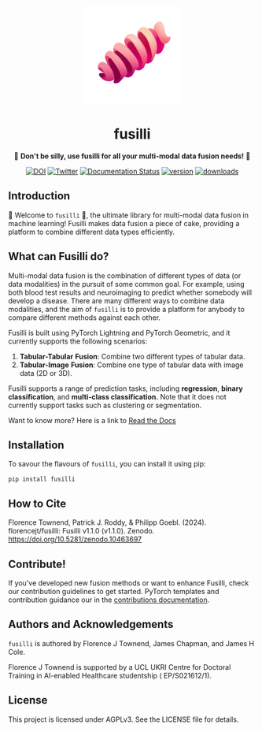 <div align="center">

<img src="docs/_static/pink_pasta_logo.png" alt="drawing" width="200"/>

# fusilli

🌸 **Don't be silly, use fusilli for all your multi-modal data fusion needs!** 🌸

[![DOI](https://zenodo.org/badge/DOI/10.5281/zenodo.10137292.svg)](https://doi.org/10.5281/zenodo.10137292)
[![Twitter](https://img.shields.io/badge/Twitter-1DA1F2?style=for-the-badge&logo=twitter&logoColor=white&style=flat)](https://twitter.com/florencetownend)
[![Documentation Status](https://readthedocs.org/projects/fusilli/badge/?version=latest)](https://fusilli.readthedocs.io/en/latest/?badge=latest)
[![version](https://img.shields.io/pypi/v/fusilli)](https://pypi.org/project/fusilli/)
[![downloads](https://img.shields.io/pypi/dm/fusilli)](https://pypi.org/project/fusilli/)

</div>

## Introduction

🍝 Welcome to `fusilli` 🍝, the ultimate library for multi-modal data fusion in machine learning! Fusilli makes data
fusion a piece of cake, providing a platform to combine different data types efficiently.

## What can Fusilli do?

Multi-modal data fusion is the combination of different types of data (or data modalities) in the pursuit of some common
goal. For example, using both blood test results and neuroimaging to predict whether somebody will develop a disease.
There are many different ways to combine data modalities, and the aim of `fusilli` is to provide a platform for
anybody to compare different methods against each other.

Fusilli is built using PyTorch Lightning and PyTorch Geometric, and it currently supports the following scenarios:

1. **Tabular-Tabular** **Fusion**: Combine two different types of tabular data.
2. **Tabular-Image** **Fusion**: Combine one type of tabular data with image data (2D or 3D).

Fusilli supports a range of prediction tasks, including **regression**, **binary classification**, and **multi-class
classification.**
Note that it does not currently support tasks such as clustering or segmentation.

Want to know more? Here is a link to [Read the Docs](https://fusilli.readthedocs.io/en/latest/)

## Installation

To savour the flavours of `fusilli`, you can install it using pip:

```
pip install fusilli
```

## How to Cite


Florence Townend, Patrick J. Roddy, & Philipp Goebl. (2024). florencejt/fusilli: Fusilli v1.1.0 (v1.1.0). Zenodo. https://doi.org/10.5281/zenodo.10463697


## Contribute!

If you've developed new fusion methods or want to enhance Fusilli, check our contribution guidelines to get started.
PyTorch templates and contribution guidance our in
the [contributions documentation](https://fusilli.readthedocs.io/en/latest/contributing_examples/).

## Authors and Acknowledgements

`fusilli` is authored by Florence J Townend, James Chapman, and James H Cole.

Florence J Townend is supported by a UCL UKRI Centre for Doctoral Training in AI-enabled Healthcare studentship (
EP/S021612/1).

## License

This project is licensed under AGPLv3. See the LICENSE file for details.
